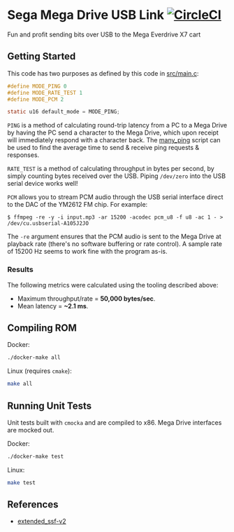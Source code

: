 # Sega Mega Drive USB Link [![CircleCI](https://circleci.com/gh/rhargreaves/mega-drive-usb-link.svg?style=svg)](https://circleci.com/gh/rhargreaves/mega-drive-usb-link)
Fun and profit sending bits over USB to the Mega Everdrive X7 cart

## Getting Started

This code has two purposes as defined by this code in [src/main.c](src/main.c):

```c
#define MODE_PING 0
#define MODE_RATE_TEST 1
#define MODE_PCM 2

static u16 default_mode = MODE_PING;
```

`PING` is a method of calculating round-trip latency from a PC to a Mega Drive by having the PC send a character to the Mega Drive, which upon receipt will immediately respond with a character back. The [many_ping](many_ping) script can be used to find the average time to send & receive ping requests & responses.

`RATE_TEST` is a method of calculating throughput in bytes per second, by simply counting bytes received over the USB. Piping `/dev/zero` into the USB serial device works well!

`PCM` allows you to stream PCM audio through the USB serial interface direct to the DAC of the YM2612 FM chip. For example:

```
$ ffmpeg -re -y -i input.mp3 -ar 15200 -acodec pcm_u8 -f u8 -ac 1 - > /dev/cu.usbserial-A105J2JO
```

The `-re` argument ensures that the PCM audio is sent to the Mega Drive at playback rate (there's no software buffering or rate control). A sample rate of 15200 Hz seems to work fine with the program as-is.

### Results

The following metrics were calculated using the tooling described above:

* Maximum throughput/rate = **50,000 bytes/sec**.
* Mean latency = **~2.1 ms**.

## Compiling ROM

Docker:

```sh
./docker-make all
```

Linux (requires `cmake`):

```sh
make all
```

## Running Unit Tests

Unit tests built with `cmocka` and are compiled to x86. Mega Drive interfaces are mocked out.

Docker:

```sh
./docker-make test
```

Linux:

```sh
make test
```


## References

* [extended_ssf-v2](http://krikzz.com/pub/support/mega-everdrive/x3x5x7/dev/extended_ssf-v2.txt)
